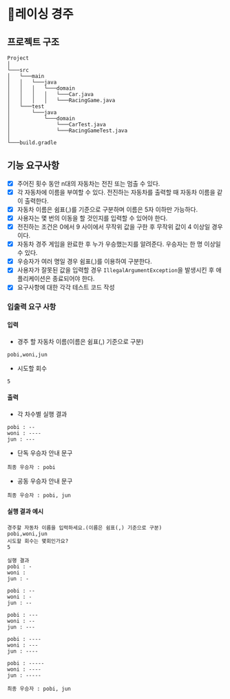 # 🚗레이싱 경주

## 프로젝트 구조

    Project
    │
    └───src
    │   └───main
    │   │   └───java
    │   │   │   └───domain
    │   │   │   │   └───Car.java
    │   │   │   │   └───RacingGame.java
    │   └───test
    │       └───java
    │           └───domain
    │               └───CarTest.java
    │               └───RacingGameTest.java
    │
    └───build.gradle

## 기능 요구사항

-[X] 주어진 횟수 동안 n대의 자동차는 전진 또는 멈출 수 있다.
-[X] 각 자동차에 이름을 부여할 수 있다. 전진하는 자동차를 출력할 때 자동차 이름을 같이 출력한다.
-[X] 자동차 이름은 쉼표(,)를 기준으로 구분하며 이름은 5자 이하만 가능하다.
-[X] 사용자는 몇 번의 이동을 할 것인지를 입력할 수 있어야 한다.
-[X] 전진하는 조건은 0에서 9 사이에서 무작위 값을 구한 후 무작위 값이 4 이상일 경우이다.
-[X] 자동차 경주 게임을 완료한 후 누가 우승했는지를 알려준다. 우승자는 한 명 이상일 수 있다.
-[X] 우승자가 여러 명일 경우 쉼표(,)를 이용하여 구분한다.
-[X] 사용자가 잘못된 값을 입력할 경우 `IllegalArgumentException`을 발생시킨 후 애플리케이션은 종료되어야 한다.
-[X] 요구사항에 대한 각각 테스트 코드 작성

### 입출력 요구 사항

#### 입력

- 경주 할 자동차 이름(이름은 쉼표(,) 기준으로 구분)

```
pobi,woni,jun
```

- 시도할 회수

```
5
```

#### 출력

- 각 차수별 실행 결과

```
pobi : --
woni : ----
jun : ---
```

- 단독 우승자 안내 문구

```
최종 우승자 : pobi
```

- 공동 우승자 안내 문구

```
최종 우승자 : pobi, jun
```

#### 실행 결과 예시

```
경주할 자동차 이름을 입력하세요.(이름은 쉼표(,) 기준으로 구분)
pobi,woni,jun
시도할 회수는 몇회인가요?
5

실행 결과
pobi : -
woni : 
jun : -

pobi : --
woni : -
jun : --

pobi : ---
woni : --
jun : ---

pobi : ----
woni : ---
jun : ----

pobi : -----
woni : ----
jun : -----

최종 우승자 : pobi, jun
```
